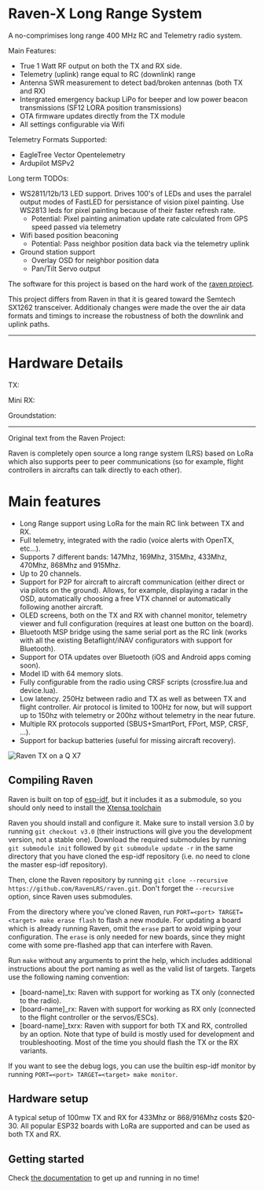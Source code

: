 # Raven-X Long Range System

A no-comprimises long range 400 MHz RC and Telemetry radio system.

Main Features:
- True 1 Watt RF output on both the TX and RX side.
- Telemetry (uplink) range equal to RC (downlink) range
- Antenna SWR measurement to detect bad/broken antennas (both TX and RX) 
- Intergrated emergency backup LiPo for beeper and low power beacon transmissions (SF12 LORA position transmissions)
- OTA firmware updates directly from the TX module
- All settings configurable via Wifi
  
Telemetry Formats Supported:
- EagleTree Vector Opentelemetry
- Ardupilot MSPv2
  
Long term TODOs:
- WS2811/12b/13 LED support.  Drives 100's of LEDs and uses the parralel output modes of FastLED for persistance of vision pixel painting.  Use WS2813 leds for pixel painting because of their faster refresh rate.
  - Potential: Pixel painting animation update rate calculated from GPS speed passed via telemetry 
- Wifi based position beaconing
  - Potential: Pass neighbor position data back via the telemetry uplink
- Ground station support
  - Overlay OSD for neighbor position data
  - Pan/Tilt Servo output
  
The software for this project is based on the hard work of the 
[raven project](https://github.com/RavenLRS/raven).

This project differs from Raven in that it is geared toward the 
Semtech SX1262 transceiver.  Additionaly changes were made the over
the air data formats and timings to increase the robustness of both
the downlink and uplink paths.

---------------------------------------------

# Hardware Details

TX:
  
Mini RX:

Groundstation:


---------------------------------------------


Original text from the Raven Project:

Raven is completely open source a long range system (LRS) based on LoRa
which also supports peer to peer communications (so for example,
flight controllers in aircrafts can talk directly to each other).

# Main features

- Long Range support using LoRa for the main RC link between TX and RX.
- Full telemetry, integrated with the radio (voice alerts with OpenTX, etc...).
- Supports 7 different bands: 147Mhz, 169Mhz, 315Mhz, 433Mhz, 470Mhz, 868Mhz and 915Mhz.
- Up to 20 channels.
- Support for P2P for aircraft to aircraft communication (either direct
or via pilots on the ground). Allows, for example, displaying a radar in the
OSD, automatically choosing a free VTX channel or automatically following
another aircraft.
- OLED screens, both on the TX and RX with channel monitor, telemetry
viewer and full configuration (requires at least one button on the board).
- Bluetooth MSP bridge using the same serial port as the RC link (works with
all the existing Betaflight/iNAV configurators with support for Bluetooth).
- Support for OTA updates over Bluetooth (iOS and Android apps coming soon).
- Model ID with 64 memory slots.
- Fully configurable from the radio using CRSF scripts (crossfire.lua
and device.lua).
- Low latency. 250Hz between radio and TX as well as between TX and flight
controller. Air protocol is limited to 100Hz for now, but will support up
to 150hz with telemetry or 200hz without telemetry in the near future.
- Multiple RX protocols supported (SBUS+SmartPort, FPort, MSP, CRSF, ...).
- Support for backup batteries (useful for missing aircraft recovery).

![Raven TX on a Q X7](docs/images/raven_qx7.png?raw=true "Raven TX on a Q X7")

## Compiling Raven

Raven is built on top of [esp-idf](https://github.com/espressif/esp-idf), but it includes it
as a submodule, so you should only need to install the [Xtensa toolchain](https://docs.espressif.com/projects/esp-idf/en/stable/get-started/index.html)

Raven you should install and configure it. Make sure to install version 3.0 by running
`git checkout v3.0` (their instructions will give you the development version, not a stable one).
Download the required submodules by running `git submodule init` followed by `git submodule update -r` in the same directory that you have cloned the esp-idf repository (i.e. no need to clone the master esp-idf repository).

Then, clone the Raven repository by running `git clone --recursive https://github.com/RavenLRS/raven.git`. Don't forget the `--recursive` option, since Raven
uses submodules.

From the directory where you've cloned Raven, run `PORT=<port> TARGET=<target> make erase flash` to flash a new module. For
updating a board which is already running Raven, omit the `erase` part to avoid wiping your configuration. The `erase` is only
needed for new boards, since they might come with some pre-flashed app that can interfere with Raven.

Run `make` without any arguments to print the help, which includes additional instructions about the port naming as well as the
valid list of targets. Targets use the following naming convention:

- [board-name]_tx: Raven with support for working as TX only (connected to the radio).
- [board-name]_rx: Raven with support for working as RX only (connected to the flight controller or the servos/ESCs).
- [board-name]_txrx: Raven with support for both TX and RX, controlled by an option. Note that type of build is mostly used
for development and troubleshooting. Most of the time you should flash the TX or the RX variants.

If you want to see the debug logs, you can use the builtin esp-idf monitor by running `PORT=<port> TARGET=<target> make monitor`.


## Hardware setup

A typical setup of 100mw TX and RX for 433Mhz or 868/916Mhz costs $20-30. All popular ESP32 boards with LoRa are supported and can be used as both TX and RX.

## Getting started

Check [the documentation](docs/getting_started.md) to get up and running in no time!
